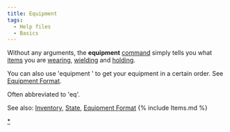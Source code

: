 ```yaml
---
title: Equipment
tags:
  - Help files
  - Basics
---
```

Without any arguments, the **equipment** [command](commands "wikilink")
simply tells you what [items](item "wikilink") you are
[wearing](wear "wikilink"), [wielding](wield "wikilink") and
[holding](hold "wikilink").

You can also use 'equipment <format>' to get your equipment in a certain
order. See [Equipment Format](Equipment_Format "wikilink").

Often abbreviated to 'eq'.

See also: [Inventory](Inventory "wikilink"), [State](State "wikilink"),
[Equipment Format](Equipment_Format "wikilink") {% include Items.md %}

[\*](Category:Equipment "wikilink") 